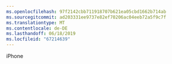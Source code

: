 ```yaml
---
ms.openlocfilehash: 97f2142cbb711918707b621ea05cbd1662b714ab
ms.sourcegitcommit: ad203331ee9737e82ef70206ac04eeb72a5f9c7f
ms.translationtype: MT
ms.contentlocale: de-DE
ms.lasthandoff: 06/18/2019
ms.locfileid: "67214639"
---
```

iPhone